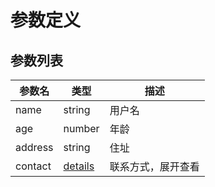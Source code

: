 # 参数定义

## 参数列表

| 参数名     | 类型                           | 描述                 |
|------------|------------------------------|----------------------|
| name       | string                       | 用户名               |
| age        | number                       | 年龄                 |
| address    | string                       | 住址                 |
| contact    | [details](parameter/contact) | 联系方式，展开查看   |

